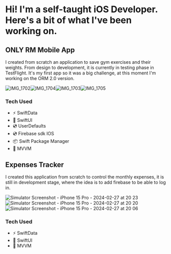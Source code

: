 Hi! I'm a self-taught iOS Developer. Here's a bit of what I've been working on.
=====================================================================================================================================


## ONLY RM Mobile App

I created from scratch an application to save gym exercises and their weights. From design to development, it is currently in testing phase in TestFlight.
It's my first app so it was a big challenge, at this moment I'm working on the ORM 2.0 version.

![IMG_1702](https://github.com/Gastonfoncea/Portfolio-GitHub/assets/57188392/2ee191bc-db09-4c0b-b4d4-b228a4078e96)![IMG_1704](https://github.com/Gastonfoncea/Portfolio-GitHub/assets/57188392/197912e0-dcad-479a-8342-c566320e3854)![IMG_1703](https://github.com/Gastonfoncea/Portfolio-GitHub/assets/57188392/b1e51328-6d84-4287-a978-6e106dc0605f)![IMG_1705](https://github.com/Gastonfoncea/Portfolio-GitHub/assets/57188392/67609747-ef47-42b5-9d4e-a1cd1aae8606)



### Tech Used
* ⚡  SwiftData
* 🎨  SwiftUI
* 💿  UserDefaults
* 💿  Firebase sdk IOS
* 📦  Swift Package Manager
* 🏢  MVVM




## Expenses Tracker

I created this application from scratch to control the monthly expenses, it is still in development stage, where the idea is to add firebase to be able to log in.


![Simulator Screenshot - iPhone 15 Pro - 2024-02-27 at 20 23](https://github.com/Gastonfoncea/Portfolio-GitHub/assets/57188392/f5f0ac06-6680-452e-a9fd-0c1f4cba93ce)     ![Simulator Screenshot - iPhone 15 Pro - 2024-02-27 at 20 20](https://github.com/Gastonfoncea/Portfolio-GitHub/assets/57188392/12d4a7ed-b227-497d-a89c-57b9135e864c)     ![Simulator Screenshot - iPhone 15 Pro - 2024-02-27 at 20 06](https://github.com/Gastonfoncea/Portfolio-GitHub/assets/57188392/ac60bf89-878e-480c-92b7-4165a7cca3ce)


### Tech Used
* ⚡  SwiftData
* 🎨  SwiftUI
* 🏢  MVVM

